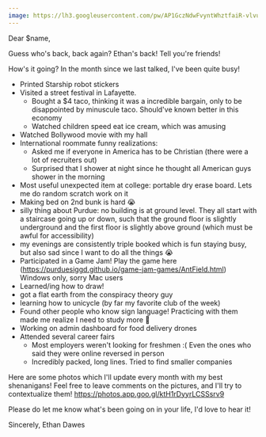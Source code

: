 ```yaml
---
image: https://lh3.googleusercontent.com/pw/AP1GczNdwFvyntWhztfaiR-vlvuQWCYsb2Tp3WKlYLDctiHvoV8Jh8_TPEF00vbQUAhW6gwOuLj_OvfiMlAH6DxKbQkZ-ZjgIfxFMMt5AyNtqZgoBPVfoyUNQO0PKLzr_PTZu3UaZSjNDKDJmr9Br3lnAT-GeQ=w653-h869-s-no-gm?authuser=0
---
```


Dear $name,

Guess who's back, back again? Ethan's back! Tell you're friends!

How's it going? In the month since we last talked, I've been quite busy!

- Printed Starship robot stickers
- Visited a street festival in Lafayette.
    - Bought a $4 taco, thinking it was a incredible bargain, only to be disappointed by minuscule taco. Should've known better in this economy
    - Watched children speed eat ice cream, which was amusing
- Watched Bollywood movie with my hall
- International roommate funny realizations:
    - Asked me if everyone in America has to be Christian (there were a lot of recruiters out)
    - Surprised that I shower at night since he thought all American guys shower in the morning
- Most useful unexpected item at college: portable dry erase board. Lets me do random scratch work on it
- Making bed on 2nd bunk is hard 😭
- silly thing about Purdue: no building is at ground level. They all start with a staircase going up or down, such that the ground floor is slightly underground and the first floor is slightly above ground (which must be awful for accessibility)
- my evenings are consistently triple booked which is fun staying busy, but also sad since I want to do all the things 😭
- Participated in a Game Jam! Play the game here (https://purduesiggd.github.io/game-jam-games/AntField.html) Windows only, sorry Mac users
- Learned/ing how to draw!
- got a flat earth from the conspiracy theory guy
- learning how to unicycle (by far my favorite club of the week)
- Found other people who know sign language! Practicing with them made me realize I need to study more 🥲
- Working on admin dashboard for food delivery drones
- Attended several career fairs
    - Most employers weren't looking for freshmen :( Even the ones who said they were online reversed in person
    - Incredibly packed, long lines. Tried to find smaller companies


Here are some photos which I'll update every month with my best shenanigans! Feel free to leave comments on the pictures, and I'll try to contextualize them! https://photos.app.goo.gl/ktH1rDyyrLCSSsrv9

Please do let me know what's been going on in your life, I'd love to hear it!

Sincerely,
Ethan Dawes